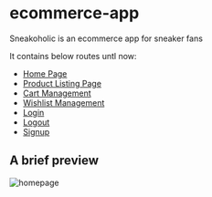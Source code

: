 # ecommerce-app
 Sneakoholic is an ecommerce app for sneaker fans

It contains below routes untl now:
* [Home Page](https://sneakoholics.netlify.app/)
* [Product Listing Page](https://sneakoholics.netlify.app/routes/products.html)
* [Cart Management](https://sneakoholics.netlify.app/routes/cartpage.html)
* [Wishlist Management](https://sneakoholics.netlify.app/routes/wishlist.html)
* [Login](https://sneakoholics.netlify.app/routes/login.html)
* [Logout](https://sneakoholics.netlify.app/routes/logout.html)
* [Signup](https://sneakoholics.netlify.app/routes/signup.html)

## A brief preview


![homepage](https://user-images.githubusercontent.com/48726860/155211593-1dd6ef19-4159-4f6d-acfb-138407381bb9.gif)
